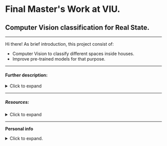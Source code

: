 # Final Master's Work at VIU.
## Computer Vision classification for Real State.

----------------------------------


Hi there! As brief introduction, this project consist of:
- Computer Vision to classify different spaces inside houses.
- Improve pre-trained models for that purpose.

----------------------------------

#### Further description:
<details>
  <summary>Click to expand</summary>

- Dealing with uneven datasets.
- How to save datasets of images in a pickle and work with it.
- Data augmentation for pickled data.
- Pickling data VS batch loading them straight from the folder.
- Using the tensorflow **image_dataset_from_directory** method.
    - Comparing between using this method straight to the dataset or after creating the *train, test, validation* folders manually.
    - How to create the *train, test, validation* folders shuffling data in order to have a kind of stratified k-folds validation, with physically different folders.
- Data augmentation layer added to sequential nn architectures.
- Generating synthetic data with StyleGAN.
- Goodness of different pre-trained models with fine-tuning.

</details>


------------------------------------------------

##### Resources:
<details>
  <summary>Click to expand</summary>
    
The dataset I'm working with: House room dataset (5 different rooms)
    - bathroom
    - bedroom
    - dinning room
    - kitchen
    - living room
    - https://www.kaggle.com/robinreni/house-rooms-image-dataset
    
    
Other possible resources:

- Dataset: House price prediction with exterior front of houses (socal)
    - front (pics)
    - street
    - city
    - number
    - number of bedrooms
    - nomber of bathrooms
    - square feet
    - price
    - https://github.com/ted2020/House-Price-Prediction-via-Computer-Vision (no sé cómo usarlo)
    - kaggle dataset => https://www.kaggle.com/ted8080/house-prices-and-images-socal

- Dataset: House price prediction with 4 different rooms:
    - bathroom  (pics)
    - bedroom    (pics)
    - kitchen    (pics)
    - front of the house     (pics)
    - number of bedrooms
    - number of badooms
    - area
    - zipcode
    - price
    - https://github.com/emanhamed/Houses-dataset (paper incl)


- RoomNet CNN. A Convolutional Neural Net to classify pictures of different rooms of a house/apartment (i don't know how to use it). Trained to classify 6 classes:
    - backyard
    - bathroom
    - bedroom
    - frontyard
    - kitchen
    - livingRoom
    - https://towardsdatascience.com/fast-real-estate-image-classification-using-machine-learning-with-code-32e0539eab96
    - 

- EXAMPLE: Monk library for house room type classification (7 classes)
    - Exterior 
    - bedroom
    - kitchen
    - living_room
    - Interior
    - bathroom
    - dining_room
    - https://towardsdatascience.com/image-classifier-house-room-type-classification-using-monk-library-d633795a42ef
    - https://github.com/Tessellate-Imaging/monk_v1/blob/master/study_roadmaps/4_image_classification_zoo/Classifier%20-%20House%20room%20type%20Claasification.ipynb

- categorizing listing airbnb photos (vigulgativo, no tiene dataset)
    -  Bedrooms
    - Bathrooms
    - Living Rooms
    - Kitchens
    - Swimming Pools
    - Views.
    - https://medium.com/airbnb-engineering/categorizing-listing-photos-at-airbnb-f9483f3ab7e3

</details>

----------------------------------------------


**Personal info**
<details>
  <summary>Click to expand.</summary>

https://www.linkedin.com/in/alberto-vargas-pina/

![alt](output/science_dog.webp)

</details>
